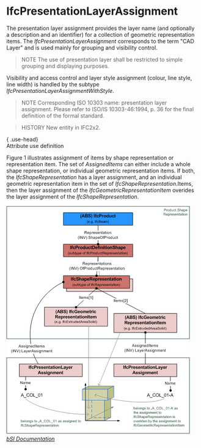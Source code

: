 IfcPresentationLayerAssignment
==============================
The presentation layer assignment provides the layer name (and optionally a
description and an identifier) for a collection of geometric representation
items. The _IfcPresentationLayerAssignment_ corresponds to the term "CAD
Layer" and is used mainly for grouping and visibility control.  
  
> NOTE  The use of presentation layer shall be restricted to simple grouping
> and displaying purposes.  
  
Visibility and access control and layer style assignment (colour, line style,
line width) is handled by the subtype
_IfcPresentationLayerAssignmentWithStyle_.  
  
> NOTE  Corresponding ISO 10303 name: presentation layer assignment. Please
> refer to ISO/IS 10303-46:1994, p. 36 for the final definition of the formal
> standard.  
  
> HISTORY  New entity in IFC2x2.  
  
{ .use-head}  
Attribute use definition  
  
Figure 1 illustrates assignment of items by shape representation or
representation item. The set of _AssignedItems_ can either include a whole
shape representation, or individual geometric representation items. If both,
the _IfcShapeRepresentation_ has a layer assignment, and an individual
geometric representation item in the set of _IfcShapeRepresentation_.Items,
then the layer assignment of the _IfcGeometricRepresentationItem_ overides the
layer assignment of the _IfcShapeRepresentation_.  
  
!["instantiation diagram"](figures/ifcpresentationlayerassignment-fig1.png
"Figure 1 -- Presentation layer assignment")  
[ _bSI
Documentation_](https://standards.buildingsmart.org/IFC/DEV/IFC4_2/FINAL/HTML/schema/ifcpresentationorganizationresource/lexical/ifcpresentationlayerassignment.htm)



